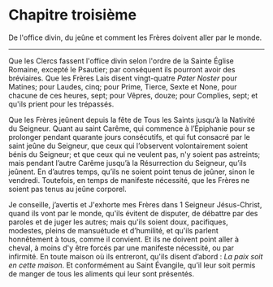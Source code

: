 # Chapitre troisième

De l'office divin, du jeûne et comment les Frères doivent aller par le monde.

***

Que les Clercs fassent l'office divin selon l'ordre de la Sainte Église Romaine, excepté le Psautier; par conséquent ils pourront avoir des bréviaires. Que les Frères Lais disent vingt-quatre *Pater Noster* pour Matines; pour Laudes, cinq; pour Prime, Tierce, Sexte et None, pour chacune de ces heures, sept; pour Vêpres, douze; pour Complies, sept; et qu'ils prient pour les trépassés.

Que les Frères jeûnent depuis la fête de Tous les Saints jusqu’à la Nativité du Seigneur. Quant au saint Carême, qui commence à l’Epiphanie pour se prolonger pendant quarante jours consécutifs, et qui fut consacré par le saint jeûne du Seigneur, que ceux qui l’observent volontairement soient bénis du Seigneur; et que ceux qui ne veulent pas, n'y soient pas astreints; mais pendant l’autre Carême jusqu’à la Résurrection du Seigneur, qu’ils jeûnent. En d’autres temps, qu’ils ne soient point tenus de jeûner, sinon le vendredi. Toutefois, en temps de manifeste nécessité, que les Frères ne soient pas tenus au jeûne corporel.

Je conseille, j’avertis et J'exhorte mes Frères dans 1 Seigneur Jésus-Christ, quand ils vont par le monde, qu'ils évitent de disputer, de débattre par des paroles et de juger les autres; mais qu'ils soient doux, pacifiques, modestes, pleins de mansuétude et d’humilité, et qu'ils parlent honnêtement à tous, comme il convient. Et ils ne doivent point aller à cheval, à moins d'y être forcés par une manifeste nécessité, ou par infirmité. En toute maison où ils entreront, qu'ils disent d’abord : *La paix soit en cette maison*. Et conformément au Saint Évangile, qu’il leur soit permis de manger de tous les aliments qui leur sont présentés.


